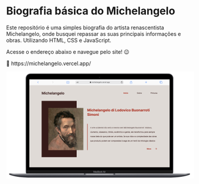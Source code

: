 <h1>Biografia básica do Michelangelo</h1>

<p>Este repositório é uma simples biografia do artista renascentista Michelangelo, onde busquei repassar as suas principais informações e obras. Utilizando HTML, CSS e JavaScript. </p>
<p>Acesse o endereço abaixo e navegue pelo site! 😉</p>

<p>🔗 https://michelangelo.vercel.app/</p>

<img src="https://github.com/aclaraaraujo/michelangelo/blob/master/mockup.png"/>
